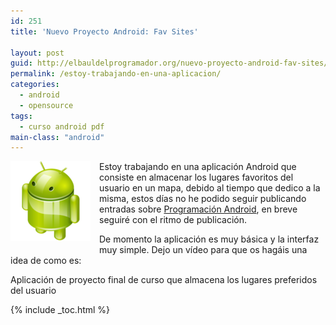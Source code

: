 ```yaml
---
id: 251
title: 'Nuevo Proyecto Android: Fav Sites'

layout: post
guid: http://elbauldelprogramador.org/nuevo-proyecto-android-fav-sites/
permalink: /estoy-trabajando-en-una-aplicacion/
categories:
  - android
  - opensource
tags:
  - curso android pdf
main-class: "android"
---
```

<img border="0" src="/assets/img/2013/07/iconoAndroid.png" style="clear:left; float:left;margin-right:1em; margin-bottom:1em" />

Estoy trabajando en una aplicación Android que consiste en almacenar los lugares favoritos del usuario en un mapa, debido al tiempo que dedico a la misma, estos días no he podido seguir publicando entradas sobre [Programación Android][1], en breve seguiré con el ritmo de publicación.

De momento la aplicación es muy básica y la interfaz muy simple. Dejo un vídeo para que os hagáis una idea de como es:


<!--ad-->

<p style="text-align: center;">
</p>

Aplicación de proyecto final de curso que almacena los lugares preferidos del usuario



 [1]: /guia-de-desarrollo-android

{% include _toc.html %}
